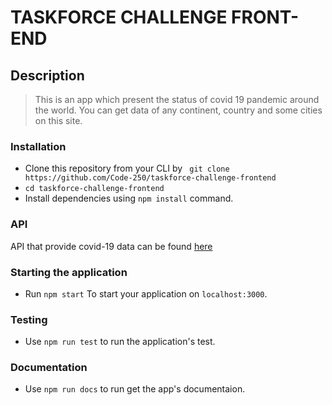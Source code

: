 # TASKFORCE CHALLENGE FRONT-END

## Description

> This is an app which present the status of covid 19 pandemic around the world.
> You can get data of any continent, country and some cities on this site.

### Installation

- Clone this repository from your CLI by
  ` git clone https://github.com/Code-250/taskforce-challenge-frontend`
- `cd taskforce-challenge-frontend`
- Install dependencies using `npm install` command.

### API

API that provide covid-19 data can be found
[here](https://documenter.getpostman.com/view/11144369/Szf6Z9B3?version=latest)

### Starting the application

- Run `npm start` To start your application on `localhost:3000`.

### Testing

- Use `npm run test` to run the application's test.

### Documentation

- Use `npm run docs` to run get the app's documentaion.
